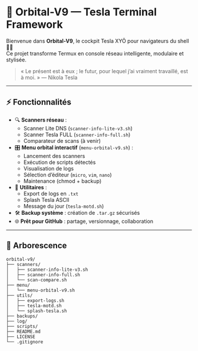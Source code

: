 # 🚀 Orbital-V9 — Tesla Terminal Framework

Bienvenue dans **Orbital-V9**, le cockpit Tesla XYÖ pour navigateurs du shell 🧠🚀  
Ce projet transforme Termux en console réseau intelligente, modulaire et stylisée.

> « Le présent est à eux ; le futur, pour lequel j’ai vraiment travaillé, est à moi. » — Nikola Tesla

---

## ⚡ Fonctionnalités

- 🔍 **Scanners réseau** :
  - Scanner Lite DNS (`scanner-info-lite-v3.sh`)
  - Scanner Tesla FULL (`scanner-info-full.sh`)
  - Comparateur de scans (à venir)
- 🎛️ **Menu orbital interactif** (`menu-orbital-v9.sh`) :
  - Lancement des scanners
  - Exécution de scripts détectés
  - Visualisation de logs
  - Sélection d’éditeur (`micro`, `vim`, `nano`)
  - Maintenance (chmod + backup)
- 📁 **Utilitaires** :
  - Export de logs en `.txt`
  - Splash Tesla ASCII
  - Message du jour (`tesla-motd.sh`)
- 🛠️ **Backup système** : création de `.tar.gz` sécurisés
- 🌐 **Prêt pour GitHub** : partage, versionnage, collaboration

---

## 📂 Arborescence

```plaintext
orbital-v9/
├── scanners/
│   ├── scanner-info-lite-v3.sh
│   ├── scanner-info-full.sh
│   └── scan-compare.sh
├── menu/
│   └── menu-orbital-v9.sh
├── utils/
│   ├── export-logs.sh
│   ├── tesla-motd.sh
│   └── splash-tesla.sh
├── backups/
├── log/
├── scripts/
├── README.md
├── LICENSE
└── .gitignore
